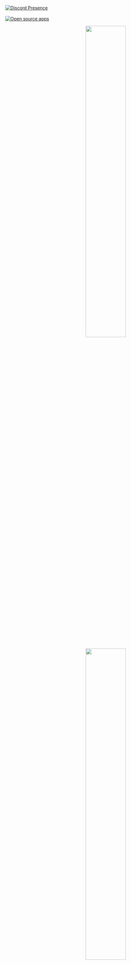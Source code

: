 <a href="https://discord.com/users/971337919136690207" target="_blank"><img src=https://lanyard.cnrad.dev/api/971337919136690207 alt="Discord Presence"></a><br><br><a href="https://opensource.org"><img src="https://img.shields.io/badge/foss%20-%2335BF5C.svg?style=for-the-badge&logo=open-source-initiative&logoColor=black" alt="Open source apps"></a>
  
<a href="https://github.com/517c">
  <img align="right" width="50%" src="https://github-readme-stats.vercel.app/api?username=517c&theme=dark&show_icons=true)">
  <img align="right" width="50%" src="https://github-readme-streak-stats.herokuapp.com/?user=517c&theme=dark">
</a>
